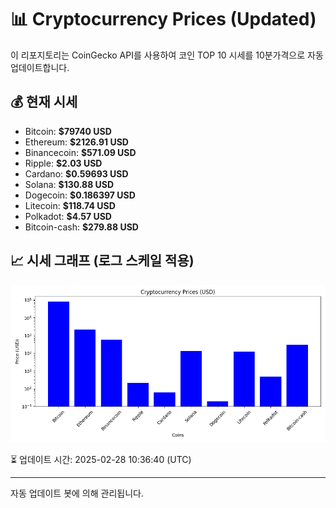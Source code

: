 
# 📊 Cryptocurrency Prices (Updated)

이 리포지토리는 CoinGecko API를 사용하여 코인 TOP 10 시세를 10분가격으로 자동 업데이트합니다.

## 💰 현재 시세
- Bitcoin: **$79740 USD**
- Ethereum: **$2126.91 USD**
- Binancecoin: **$571.09 USD**
- Ripple: **$2.03 USD**
- Cardano: **$0.59693 USD**
- Solana: **$130.88 USD**
- Dogecoin: **$0.186397 USD**
- Litecoin: **$118.74 USD**
- Polkadot: **$4.57 USD**
- Bitcoin-cash: **$279.88 USD**

## 📈 시세 그래프 (로그 스케일 적용)
![Crypto Prices](crypto_prices.png)

⏳ 업데이트 시간: 2025-02-28 10:36:40 (UTC)

---
자동 업데이트 봇에 의해 관리됩니다.
